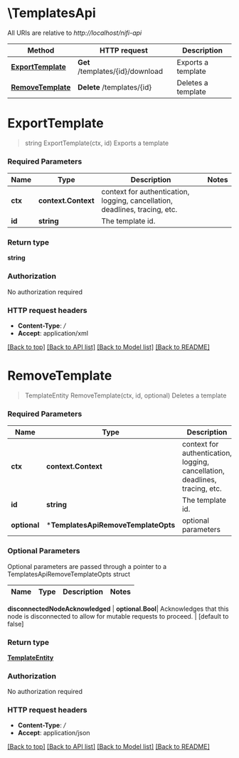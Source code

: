 # \TemplatesApi

All URIs are relative to *http://localhost/nifi-api*

Method | HTTP request | Description
------------- | ------------- | -------------
[**ExportTemplate**](TemplatesApi.md#ExportTemplate) | **Get** /templates/{id}/download | Exports a template
[**RemoveTemplate**](TemplatesApi.md#RemoveTemplate) | **Delete** /templates/{id} | Deletes a template


# **ExportTemplate**
> string ExportTemplate(ctx, id)
Exports a template



### Required Parameters

Name | Type | Description  | Notes
------------- | ------------- | ------------- | -------------
 **ctx** | **context.Context** | context for authentication, logging, cancellation, deadlines, tracing, etc.
  **id** | **string**| The template id. | 

### Return type

**string**

### Authorization

No authorization required

### HTTP request headers

 - **Content-Type**: */*
 - **Accept**: application/xml

[[Back to top]](#) [[Back to API list]](../README.md#documentation-for-api-endpoints) [[Back to Model list]](../README.md#documentation-for-models) [[Back to README]](../README.md)

# **RemoveTemplate**
> TemplateEntity RemoveTemplate(ctx, id, optional)
Deletes a template



### Required Parameters

Name | Type | Description  | Notes
------------- | ------------- | ------------- | -------------
 **ctx** | **context.Context** | context for authentication, logging, cancellation, deadlines, tracing, etc.
  **id** | **string**| The template id. | 
 **optional** | ***TemplatesApiRemoveTemplateOpts** | optional parameters | nil if no parameters

### Optional Parameters
Optional parameters are passed through a pointer to a TemplatesApiRemoveTemplateOpts struct

Name | Type | Description  | Notes
------------- | ------------- | ------------- | -------------

 **disconnectedNodeAcknowledged** | **optional.Bool**| Acknowledges that this node is disconnected to allow for mutable requests to proceed. | [default to false]

### Return type

[**TemplateEntity**](TemplateEntity.md)

### Authorization

No authorization required

### HTTP request headers

 - **Content-Type**: */*
 - **Accept**: application/json

[[Back to top]](#) [[Back to API list]](../README.md#documentation-for-api-endpoints) [[Back to Model list]](../README.md#documentation-for-models) [[Back to README]](../README.md)

